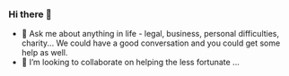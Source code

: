 ### Hi there 👋

- 💬 Ask me about anything in life - legal, business, personal difficulties, charity... We could have a good conversation and you could get some help as well.
- 👯 I’m looking to collaborate on helping the less fortunate ...


<!--
**aprameya/aprameya** is a ✨ _special_ ✨ repository because its `README.md` (this file) appears on your GitHub profile.

Here are some ideas to get you started:

- 🔭 I’m currently working on ...
- 🌱 I’m currently learning ...
- 👯 I’m looking to collaborate on ...
- 🤔 I’m looking for help with ...
- 💬 Ask me about ...
- 📫 How to reach me: ...
- 😄 Pronouns: ...
- ⚡ Fun fact: ...
-->
